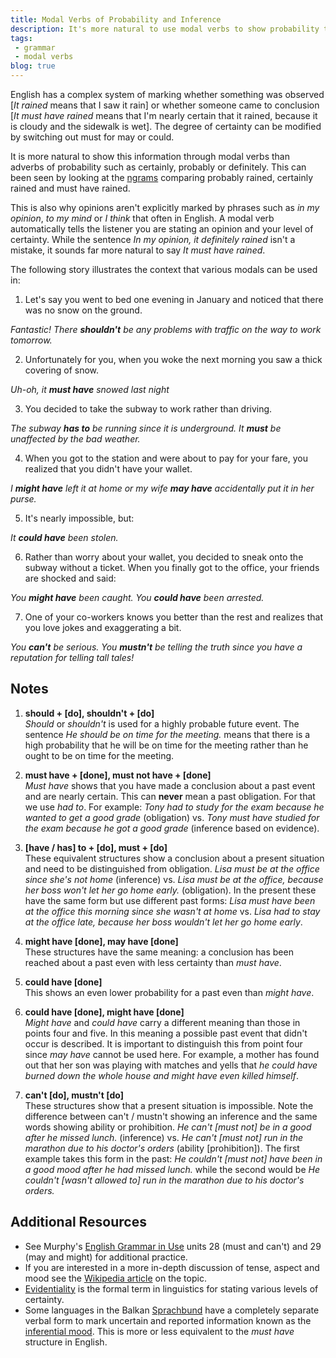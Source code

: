 ```yaml
---
title: Modal Verbs of Probability and Inference
description: It's more natural to use modal verbs to show probability than adverbs
tags:
 - grammar
 - modal verbs
blog: true
---
```


English has a complex system of marking whether something was observed [*It rained* means that I saw it rain] or whether someone came to conclusion [*It must have rained* means that I'm nearly certain that it rained, because it is cloudy and the sidewalk is wet]. The degree of certainty can be modified by switching out must for may or could.

It is more natural to show this information through modal verbs than adverbs of probability such as certainly, probably or definitely. This can been seen by looking at the [ngrams][0] comparing probably rained, certainly rained and must have rained.

This is also why opinions aren't explicitly marked by phrases such as *in my opinion*, *to my mind* or *I think* that often in English. A modal verb automatically tells the listener you are stating an opinion and your level of certainty. While the sentence *In my opinion, it definitely rained* isn't a mistake, it sounds far more natural to say *It must have rained*.

The following story illustrates the context that various modals can be used in:  

1) Let's say you went to bed one evening in January and noticed that there was no snow on the ground.

_Fantastic! There **shouldn't** be any problems with traffic on the way to work tomorrow._

2) Unfortunately for you, when you woke the next morning you saw a thick covering of snow.  

_Uh-oh, it **must have** snowed last night_  

3) You decided to take the subway to work rather than driving.   

_The subway **has to** be running since it is underground. It **must** be unaffected by the bad weather._

4) When you got to the station and were about to pay for your fare, you realized that you didn't have your wallet.      

_I **might have** left it at home or my wife **may have** accidentally put it in her purse._

5) It's nearly impossible, but:      

_It **could have** been stolen._

6) Rather than worry about your wallet, you decided to sneak onto the subway without a ticket. When you finally got to the office, your friends are shocked and said:   

_You **might have** been caught. You **could have** been arrested._

7) One of your co-workers knows you better than the rest and realizes that you love jokes and exaggerating a bit.  

_You **can't** be serious. You **mustn't** be telling the truth since you have a reputation for telling tall tales!_  

## Notes

1) **should + [do], shouldn't + [do]**  
*Should* or *shouldn't* is used for a highly probable future event. The sentence *He should be on time for the meeting.* means that there is a high probability that he will be on time for the meeting rather than he ought to be on time for the meeting.

2) **must have + [done], must not have + [done]**  
*Must have* shows that you have made a conclusion about a past event and are nearly certain. This can **never** mean a past obligation. For that we use *had to*. For example: *Tony had to study for the exam because he wanted to get a good grade* (obligation) vs. *Tony must have studied for the exam because he got a good grade* (inference based on evidence).

3) **[have / has] to + [do], must + [do]**  
These equivalent structures show a conclusion about a present situation and need to be distinguished from obligation. *Lisa must be at the office since she's not home* (inference) vs. *Lisa must be at the office, because her boss won't let her go home early.* (obligation). In the present these have the same form but use different past forms: *Lisa must have been at the office this morning since she wasn't at home* vs. *Lisa had to stay at the office late, because her boss wouldn't let her go home early*.

4) **might have [done], may have [done]**  
These structures have the same meaning: a conclusion has been reached about a past even with less certainty than *must have*.

5) **could have [done]**  
This shows an even lower probability for a past even than *might have*.

6) **could have [done], might have [done]**  
*Might have* and *could have* carry a different meaning than those in points four and five. In this meaning a possible past event that didn't occur is described. It is important to distinguish this from point four since *may have* cannot be used here. For example, a mother has found out that her son was playing with matches and yells that *he could have burned down the whole house and might have even killed himself*.

7) **can't [do], mustn't [do]**  
These structures show that a present situation is impossible. Note the difference between can't / mustn't showing an inference and the same words showing ability or prohibition. *He can't [must not] be in a good after he missed lunch.* (inference) vs. *He can't [must not] run in the marathon due to his doctor's orders* (ability [prohibition]). The first example takes this form in the past: *He couldn't [must not] have been in a good mood after he had missed lunch.* while the second would be *He couldn't [wasn't allowed to] run in the marathon due to his doctor's orders.*

## Additional Resources

- See Murphy's [English Grammar in Use][1] units 28 (must and can't) and 29 (may and might) for additional practice.  
- If you are interested in a more in-depth discussion of tense, aspect and mood see the [Wikipedia article][2] on the topic.  
- [Evidentiality][3] is the formal term in linguistics for stating various levels of certainty.    
- Some languages in the Balkan [Sprachbund][4] have a completely separate verbal form to mark uncertain and reported information known as the [inferential mood][5]. This is more or less equivalent to the *must have* structure in English.

[0]: https://books.google.com/ngrams/graph?content=probably+rained%2Cmust+have+rained%2Ccertainly+rained&year_start=1800&year_end=2000&corpus=15&smoothing=3&share=&direct_url=t1%3B%2Cprobably%20rained%3B%2Cc0%3B.t1%3B%2Cmust%20have%20rained%3B%2Cc0%3B.t1%3B%2Ccertainly%20rained%3B%2Cc0
[1]: https://www.amazon.com/gp/product/1107539331
[2]: https://en.wikipedia.org/wiki/Tense–aspect–mood
[3]: https://en.wikipedia.org/wiki/Evidentiality
[4]: https://en.wikipedia.org/wiki/Balkan_sprachbund
[5]: https://en.wikipedia.org/wiki/Inferential_mood
